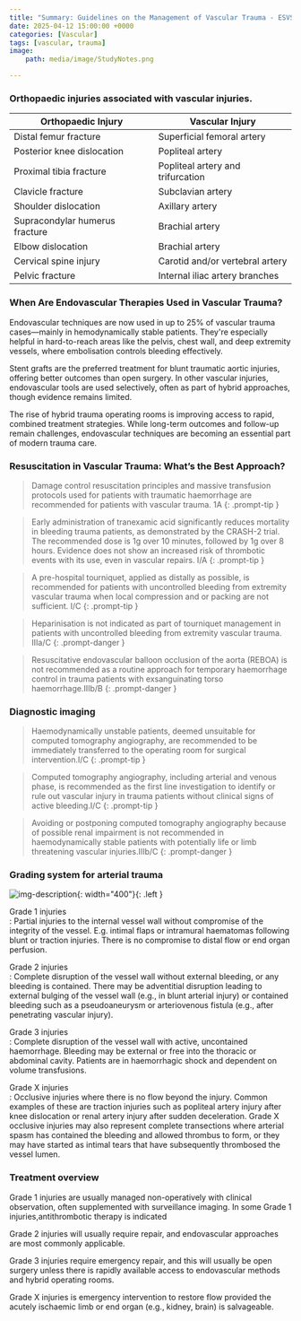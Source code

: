 ```yaml
---
title: "Summary: Guidelines on the Management of Vascular Trauma - ESVS 2025"
date: 2025-04-12 15:00:00 +0000
categories: [Vascular]
tags: [vascular, trauma]
image:
    path: media/image/StudyNotes.png

---
```

### Orthopaedic injuries associated with vascular injuries.

| Orthopaedic Injury               | Vascular Injury                      |
|----------------------------------|--------------------------------------|
| Distal femur fracture            | Superficial femoral artery           |
| Posterior knee dislocation       | Popliteal artery                     |
| Proximal tibia fracture          | Popliteal artery and trifurcation    |
| Clavicle fracture                | Subclavian artery                    |
| Shoulder dislocation             | Axillary artery                      |
| Supracondylar humerus fracture   | Brachial artery                      |
| Elbow dislocation                | Brachial artery                      |
| Cervical spine injury            | Carotid and/or vertebral artery      |
| Pelvic fracture                  | Internal iliac artery branches       |

### When Are Endovascular Therapies Used in Vascular Trauma?

Endovascular techniques are now used in up to 25% of vascular trauma cases—mainly in hemodynamically stable patients. They're especially helpful in hard-to-reach areas like the pelvis, chest wall, and deep extremity vessels, where embolisation controls bleeding effectively.

Stent grafts are the preferred treatment for blunt traumatic aortic injuries, offering better outcomes than open surgery. In other vascular injuries, endovascular tools are used selectively, often as part of hybrid approaches, though evidence remains limited.

The rise of hybrid trauma operating rooms is improving access to rapid, combined treatment strategies. While long-term outcomes and follow-up remain challenges, endovascular techniques are becoming an essential part of modern trauma care.

### Resuscitation in Vascular Trauma: What’s the Best Approach?

> Damage control resuscitation principles and massive transfusion protocols used for patients with traumatic haemorrhage are recommended for patients with vascular trauma. 1A
{: .prompt-tip }

> Early administration of tranexamic acid significantly reduces mortality in bleeding trauma patients, as demonstrated by the CRASH-2 trial. The recommended dose is 1g over 10 minutes, followed by 1g over 8 hours. Evidence does not show an increased risk of thrombotic events with its use, even in vascular repairs. I/A
{: .prompt-tip }

> A pre-hospital tourniquet, applied as distally as possible, is recommended for patients with uncontrolled bleeding from extremity vascular trauma when local compression and or packing are not sufficient. I/C
{: .prompt-tip }

> Heparinisation is not indicated as part of tourniquet management in patients with uncontrolled bleeding from extremity vascular trauma. IIIa/C
{: .prompt-danger }

> Resuscitative endovascular balloon occlusion of the aorta (REBOA) is not recommended as a routine approach for temporary haemorrhage control in trauma patients with exsanguinating torso haemorrhage.IIIb/B
{: .prompt-danger }

### Diagnostic imaging

> Haemodynamically unstable patients, deemed unsuitable for computed tomography angiography, are recommended to be immediately transferred to the operating room for surgical intervention.I/C
{: .prompt-tip }

> Computed tomography angiography, including arterial and venous phase, is recommended as the first line investigation to identify or rule out vascular injury in trauma patients without clinical signs of active bleeding.I/C
{: .prompt-tip }

> Avoiding or postponing computed tomography angiography because of possible renal impairment is not recommended in haemodynamically stable patients with potentially life or limb threatening vascular injuries.IIIb/C
{: .prompt-danger }

### Grading system for arterial trauma
![img-description](https://www.ejves.com/cms/10.1016/j.ejvs.2024.12.018/asset/b00eddb4-d1fc-42cb-bf4d-28e6974270ad/main.assets/gr1_lrg.jpg){: width="400"}{: .left }

Grade 1 injuries  
: Partial injuries to the internal vessel wall without compromise of the integrity of the vessel. E.g. intimal flaps or intramural haematomas following blunt or traction injuries. There is no compromise to distal flow or end organ perfusion. 

Grade 2 injuries  
: Complete disruption of the vessel wall without external bleeding, or any bleeding is contained. There may be adventitial disruption leading to external bulging of the vessel wall (e.g., in blunt arterial injury) or contained bleeding such as a pseudoaneurysm or arteriovenous fistula (e.g., after penetrating vascular injury).

Grade 3 injuries  
: Complete disruption of the vessel wall with active, uncontained haemorrhage. Bleeding may be external or free into the thoracic or abdominal cavity. Patients are in haemorrhagic shock and dependent on volume transfusions.

Grade X injuries  
: Occlusive injuries where there is no flow beyond the injury. Common examples of these are traction
injuries such as popliteal artery injury after knee dislocation or renal artery injury after sudden deceleration. Grade X occlusive injuries may also represent complete transections where arterial spasm has contained the bleeding and allowed thrombus to form, or they may have started as intimal tears that have subsequently thrombosed the vessel lumen.

### Treatment overview

Grade 1 injuries are usually managed non-operatively with clinical observation, often supplemented
with surveillance imaging. In some Grade 1 injuries,antithrombotic therapy is indicated  

Grade 2 injuries will usually require repair, and endovascular approaches are most commonly applicable.  

Grade 3 injuries require emergency repair, and this will usually be open surgery unless there is rapidly available access to endovascular methods and hybrid operating rooms.  

Grade X injuries is emergency intervention to restore flow provided the acutely ischaemic limb or end organ (e.g., kidney, brain) is salvageable.